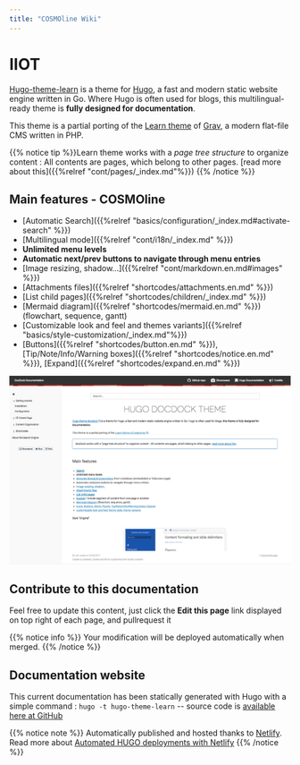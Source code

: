 ```yaml
---
title: "COSMOline Wiki"
---
```


# IIOT

[Hugo-theme-learn](http://github.com/matcornic/hugo-theme-learn) is a theme for [Hugo](https://gohugo.io/), a fast and modern static website engine written in Go. Where Hugo is often used for blogs, this multilingual-ready theme is **fully designed for documentation**.

This theme is a partial porting of the [Learn theme](http://learn.getgrav.org/) of [Grav](https://getgrav.org/), a modern flat-file CMS written in PHP.

{{% notice tip %}}Learn theme works with a _page tree structure_ to organize content : All contents are pages, which belong to other pages. [read more about this]({{%relref "cont/pages/_index.md"%}}) 
{{% /notice %}}

## Main features - COSMOline

* [Automatic Search]({{%relref "basics/configuration/_index.md#activate-search" %}})
* [Multilingual mode]({{%relref "cont/i18n/_index.md" %}})
* **Unlimited menu levels**
* **Automatic next/prev buttons to navigate through menu entries**
* [Image resizing, shadow...]({{%relref "cont/markdown.en.md#images" %}})
* [Attachments files]({{%relref "shortcodes/attachments.en.md" %}})
* [List child pages]({{%relref "shortcodes/children/_index.md" %}})
* [Mermaid diagram]({{%relref "shortcodes/mermaid.en.md" %}}) (flowchart, sequence, gantt)
* [Customizable look and feel and themes variants]({{%relref "basics/style-customization/_index.md"%}})
* [Buttons]({{%relref "shortcodes/button.en.md" %}}), [Tip/Note/Info/Warning boxes]({{%relref "shortcodes/notice.en.md" %}}), [Expand]({{%relref "shortcodes/expand.en.md" %}})

![Screenshot](https://github.com/matcornic/hugo-theme-learn/raw/master/images/screenshot.png?width=40pc&classes=shadow)

## Contribute to this documentation
Feel free to update this content, just click the **Edit this page** link displayed on top right of each page, and pullrequest it

{{% notice info %}}
Your modification will be deployed automatically when merged.
{{% /notice %}}

## Documentation website
This current documentation has been statically generated with Hugo with a simple command : `hugo -t hugo-theme-learn` -- source code is [available here at GitHub](https://github.com/matcornic/hugo-theme-learn)

{{% notice note %}}
Automatically published and hosted thanks to [Netlify](https://www.netlify.com/). Read more about [Automated HUGO deployments with Netlify](https://www.netlify.com/blog/2015/07/30/hosting-hugo-on-netlifyinsanely-fast-deploys/)
{{% /notice %}}